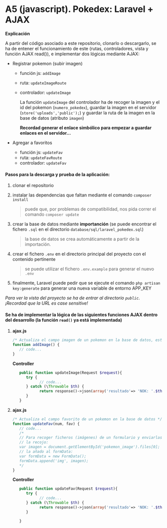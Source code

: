 # A5 (javascript). Pokedex: Laravel + AJAX

**Explicación**

A partir del código asociado a este repositorio, clonarlo o descargarlo, se ha de entener el funcionamiento de este (rutas, controladores, vista y función AJAX read()), e implementar dos lógicas mediante AJAX:

- Registrar pokemon (subir imagen)

  - función js: `addImage`
  - ruta: `updateImageRoute`
  - controlador: `updateImage`

    La función `updateImage` del controlador ha de recoger la imagen y el id del pokemon (`numero_pokedex`), guardar la imagen en el servidor (`store('uploads','public');`) y guardar la ruta de la imagen en la base de datos (atributo `imagen`)

    **Recordad generar el enlace simbólico para empezar a guardar enlaces en el servidor...**

- Agregar a favoritos
  - función js: `updateFav`
  - ruta: `updateFavRoute`
  - controlador: `updateFav`


#### Pasos para la descarga y prueba de la aplicación:

1. clonar el repositorio

2. instalar las dependencias que faltan mediante el comando `composer install`

   > puede que, por problemas de compatibilidad, nos pida correr el comando `composer update`

3. crear la base de datos mediante **importanción** (se puede encontrar el fichero `.sql` en el directorio `database/sql/laravel_pokedex.sql`)

   > la base de datos se crea automáticamente a partir de la importación.

4. crear el fichero `.env` en el directorio principal del proyecto con el contenido pertinente

   > se puede utilizar el fichero `.env.example` para generar el nuevo `.env`

5. finalmente, Laravel puede pedir que se ejecute el comando `php artisan key:generate` para generar una nueva variable de entorno APP_KEY

*Para ver la vista del proyecto se ha de entrar al directorio `public`. ¡Recordad que la URL es case sensitive!*

#### Se ha de implementar la lógica de las siguientes funciones AJAX dentro del desarrollo (la función `read()` ya está implementada)

1. **ajax.js**
   ```js
   /* Actualiza el campo imagen de un pokemon en la base de datos, esta acción "registra" al pokemon */
   function addImage() {
      // code...
   }
   ```

   **Controller**

   ```php
      public function updateImage(Request $request){
         try {
               // code...
         } catch (\Throwable $th) {
               return response()->json(array('resultado'=> 'NOK: '.$th->getMessage().' | '));
         }
      }
   ```

2. **ajax.js**
   ```js
   /* Actualiza el campo favorito de un pokemon en la base de datos */
   function updateFav(num, fav) {
      // code...
      /* 
      // Para recoger ficheros (imágenes) de un formulario y enviarlas al controlador
      // la recojo:
      var imagen = document.getElementById('pokemon_image').files[0];
      // la añado al formData:
      var formData = new FormData();
      formData.append('img', imagen);
      */
   }
   ```
   
   **Controller**

   ```php
      public function updateFav(Request $request){
         try {
               // code...
         } catch (\Throwable $th) {
               return response()->json(array('resultado'=> 'NOK: '.$th->getMessage().' | '));
         }

      }
   ```
